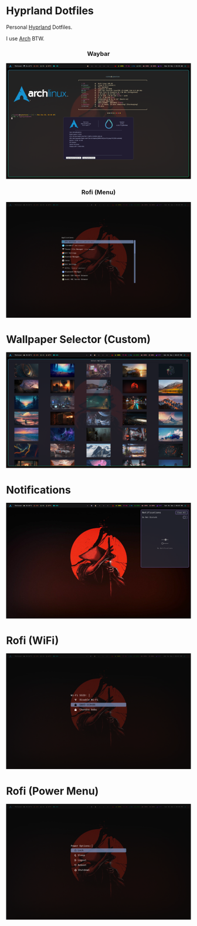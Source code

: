 # Hyprland Dotfiles

Personal [Hyprland](https://github.com/hyprwm/Hyprland) Dotfiles.

I use [Arch](https://archlinux.org) BTW.

<h3 align="center">
	Waybar 
</h3>

![Preview](./Preview/1.png)

<h3 align="center">
	 Rofi (Menu)
</h3>

![Preview](./Preview/2.png)

# Wallpaper Selector (Custom)
![Preview](./Preview/3.png)

# Notifications
![Preview](./Preview/4.png)

# Rofi (WiFi)
![Preview](./Preview/5.png)

# Rofi (Power Menu)
![Preview](./Preview/6.png)
